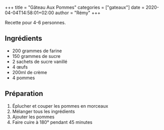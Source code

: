 +++
title = "Gâteau Aux Pommes"
categories = ["gateaux"]
date = 2020-04-04T14:58:01+02:00
author = "Rémy"
+++

Recette pour 4-6 personnes.

<!--more-->
## Ingrédients

* 200 grammes de farine
* 150 grammes de sucre
* 2 sachets de sucre vanillé
* 4 œufs
* 200ml de crème
* 4 pommes

## Préparation

1. Éplucher et couper les pommes en morceaux
1. Mélanger tous les ingrédients
1. Ajouter les pommes
1. Faire cuire à 180° pendant 45 minutes
